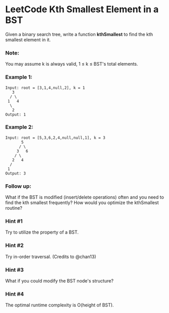 # LeetCode Kth Smallest Element in a BST
Given a binary search tree, write a function **kthSmallest** to find the kth smallest element in it.

### Note:
You may assume k is always valid, 1 ≤ k ≤ BST's total elements.

### Example 1:
```
Input: root = [3,1,4,null,2], k = 1
   3
  / \
 1   4
  \
   2
Output: 1
```

### Example 2:
```
Input: root = [5,3,6,2,4,null,null,1], k = 3
       5
      / \
     3   6
    / \
   2   4
  /
 1
Output: 3
```

### Follow up:
What if the BST is modified (insert/delete operations) often and you need to find the kth smallest frequently? How would you optimize the kthSmallest routine?

### Hint #1
Try to utilize the property of a BST.

### Hint #2
Try in-order traversal. (Credits to @chan13)

### Hint #3
What if you could modify the BST node's structure?

### Hint #4
The optimal runtime complexity is O(height of BST).